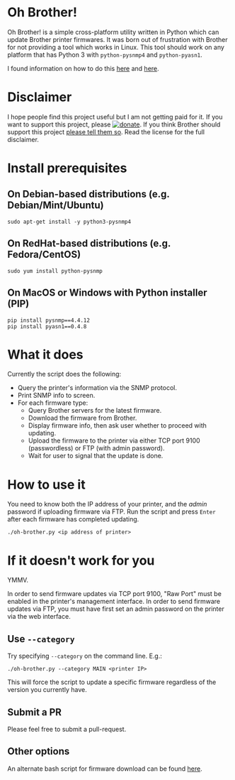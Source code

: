 # Oh Brother!
Oh Brother! is a simple cross-platform utility written in Python which can
update Brother printer firmwares.  It was born out of frustration with Brother
for not providing a tool which works in Linux.  This tool should work on any
platform that has Python 3 with ``python-pysnmp4`` and ``python-pyasn1``.

I found information on how to do this
[here](https://cbompart.wordpress.com/2014/02/05/printer-update/) and
[here](http://pschla.blogspot.com/2013/08/resurrecting-brother-hl-2250dn-after.html).

# Disclaimer
I hope people find this project useful but I am not getting paid for it.  If you want to support this project, please [![donate](https://www.paypalobjects.com/en_US/i/btn/btn_donate_SM.gif)](https://www.paypal.com/cgi-bin/webscr?cmd=_s-xclick&hosted_button_id=J23DKKKYZRTA4).  If you think Brother should support this project [please tell them so](https://support.brother.com/g/b/contacttop.aspx).  Read the license for the full disclaimer.

# Install prerequisites

## On Debian-based distributions (e.g. Debian/Mint/Ubuntu)

```
sudo apt-get install -y python3-pysnmp4
```

## On RedHat-based distributions (e.g. Fedora/CentOS)

```
sudo yum install python-pysnmp
```

## On MacOS or Windows with Python installer (PIP)

```
pip install pysnmp==4.4.12
pip install pyasn1==0.4.8
```

# What it does
Currently the script does the following:

  * Query the printer's information via the SNMP protocol.
  * Print SNMP info to screen.
  * For each firmware type:
    * Query Brother servers for the latest firmware.
    * Download the firmware from Brother.
    * Display firmware info, then ask user whether to proceed with updating.
    * Upload the firmware to the printer via either TCP port 9100 (passwordless) or FTP (with admin password).
    * Wait for user to signal that the update is done.

# How to use it
You need to know both the IP address of your printer, and the *admin* password
if uploading firmware via FTP.
Run the script and press ```Enter``` after each
firmware has completed updating.


```
./oh-brother.py <ip address of printer>
```

# If it doesn't work for you
YMMV.

In order to send firmware updates via TCP port 9100, "Raw Port" must be
enabled in the printer's management interface. In order to send firmware
updates via FTP, you must have first set an admin password on the
printer via the web interface.

## Use ``--category``
Try specifying ``--category`` on the command line.  E.g.:

    ./oh-brother.py --category MAIN <printer IP>

This will force the script to update a specific firmware regardless of the
version you currently have.

## Submit a PR
Please feel free to submit a pull-request.

## Other options
An alternate bash script for firmware download can be found
[here](https://cbompart.wordpress.com/2014/05/26/brother-printer-firmware-part-2/).
